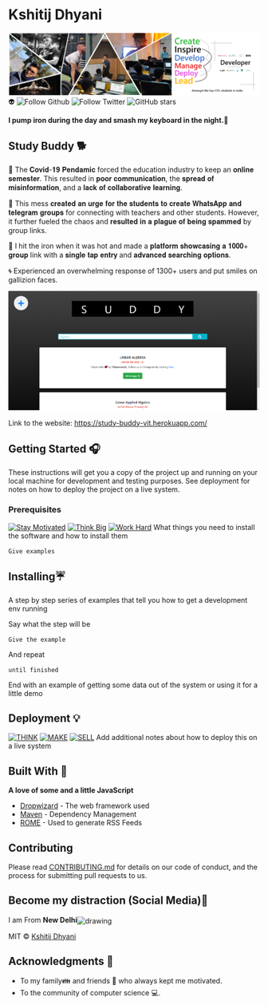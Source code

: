 # Kshitij Dhyani

![My Banner](/banner.png)
 👽
![Follow Github](https://img.shields.io/github/followers/wimpywarlord?color=%2317202A&label=Follow%20wimpywarlord&logo=github&style=for-the-badge) ![Follow Twitter](https://img.shields.io/twitter/follow/kshitij_dhyani?color=%2317202A&label=Follow%20kshitij_dhyani&logo=twitter&style=for-the-badge) ![GitHub stars](https://img.shields.io/github/stars/wimpywarlord/Github_readme_template?color=%2317202A&label=STARS%20%F0%9F%8C%9F&logo=github&style=for-the-badge) 

**I pump iron during the day and smash my keyboard in the night.🐙** 

## Study Buddy 🐕

🌌 The 𝐂𝐨𝐯𝐢𝐝-𝟏𝟗 𝐏𝐞𝐧𝐝𝐚𝐦𝐢𝐜 forced the education industry to keep an 𝐨𝐧𝐥𝐢𝐧𝐞 𝐬𝐞𝐦𝐞𝐬𝐭𝐞𝐫. This resulted in 𝐩𝐨𝐨𝐫 𝐜𝐨𝐦𝐦𝐮𝐧𝐢𝐜𝐚𝐭𝐢𝐨𝐧, the 𝐬𝐩𝐫𝐞𝐚𝐝 𝐨𝐟 𝐦𝐢𝐬𝐢𝐧𝐟𝐨𝐫𝐦𝐚𝐭𝐢𝐨𝐧, and a 𝐥𝐚𝐜𝐤 𝐨𝐟 𝐜𝐨𝐥𝐥𝐚𝐛𝐨𝐫𝐚𝐭𝐢𝐯𝐞 𝐥𝐞𝐚𝐫𝐧𝐢𝐧𝐠.

🌠 This mess 𝐜𝐫𝐞𝐚𝐭𝐞𝐝 𝐚𝐧 𝐮𝐫𝐠𝐞 𝐟𝐨𝐫 𝐭𝐡𝐞 𝐬𝐭𝐮𝐝𝐞𝐧𝐭𝐬 𝐭𝐨 𝐜𝐫𝐞𝐚𝐭𝐞 𝐖𝐡𝐚𝐭𝐬𝐀𝐩𝐩 𝐚𝐧𝐝 𝐭𝐞𝐥𝐞𝐠𝐫𝐚𝐦 𝐠𝐫𝐨𝐮𝐩𝐬 for connecting with teachers and other students. However, it further fueled the chaos and 𝐫𝐞𝐬𝐮𝐥𝐭𝐞𝐝 𝐢𝐧 𝐚 𝐩𝐥𝐚𝐠𝐮𝐞 𝐨𝐟 𝐛𝐞𝐢𝐧𝐠 𝐬𝐩𝐚𝐦𝐦𝐞𝐝 by group links.

🌊 I hit the iron when it was hot and made a 𝐩𝐥𝐚𝐭𝐟𝐨𝐫𝐦 𝐬𝐡𝐨𝐰𝐜𝐚𝐬𝐢𝐧𝐠 𝐚 𝟏𝟎𝟎𝟎+ 𝐠𝐫𝐨𝐮𝐩 link with a 𝐬𝐢𝐧𝐠𝐥𝐞 𝐭𝐚𝐩 𝐞𝐧𝐭𝐫𝐲 and 𝐚𝐝𝐯𝐚𝐧𝐜𝐞𝐝 𝐬𝐞𝐚𝐫𝐜𝐡𝐢𝐧𝐠 𝐨𝐩𝐭𝐢𝐨𝐧𝐬.

🌀 Experienced an overwhelming response of 1300+ users and put smiles on gallizion faces.

![My Banner](/website.png)

Link to the website: https://study-buddy-vit.herokuapp.com/

## Getting Started 🎧

These instructions will get you a copy of the project up and running on your local machine for development and testing purposes. See deployment for notes on how to deploy the project on a live system.

### Prerequisites
[![Stay Motivated](https://img.shields.io/badge/Stay-Motivated-teal.svg?style=for-the-badge)](https://www.instagram.com/kshitij_dhyani/) [![Think Big](https://img.shields.io/badge/Think-Big-orange.svg?style=for-the-badge)](https://www.linkedin.com/in/kshitijdhyani/) [![Work Hard](https://img.shields.io/badge/Work-Hard-blue.svg?style=for-the-badge)](https://github.com/wimpywarlord)
What things you need to install the software and how to install them

```
Give examples
```

## Installing☔

A step by step series of examples that tell you how to get a development env running

Say what the step will be

```
Give the example
```

And repeat

```
until finished
```

End with an example of getting some data out of the system or using it for a little demo

## Deployment 💡
[![THINK](https://img.shields.io/badge/Stay-Motivated-teal.svg?style=for-the-badge)](https://github.com/wimpywarlord/Mess_It_Up) [![MAKE](https://img.shields.io/badge/Think-Big-orange.svg?style=for-the-badge)](https://www.linkedin.com/in/kshitijdhyani/) [![SELL](https://img.shields.io/badge/Work-Hard-blue.svg?style=for-the-badge)](https://github.com/wimpywarlord)
Add additional notes about how to deploy this on a live system

## Built With 🎯
**A love of some and a little JavaScript**

* [Dropwizard](http://www.dropwizard.io/1.0.2/docs/) - The web framework used
* [Maven](https://maven.apache.org/) - Dependency Management
* [ROME](https://rometools.github.io/rome/) - Used to generate RSS Feeds

## Contributing 

Please read [CONTRIBUTING.md](https://gist.github.com/PurpleBooth/b24679402957c63ec426) for details on our code of conduct, and the process for submitting pull requests to us.

## Become my distraction (Social Media)🏅
I am From **New Delhi**<img align="center" src="https://image.flaticon.com/icons/svg/2924/2924814.svg" alt="drawing" width="5%"/>

MIT © [Kshitij Dhyani](https://github.com/wimpywarlord)

## Acknowledgments 💖

* To my family👪  and friends 👫 who always kept me motivated.
* To the community of computer science 💻.

